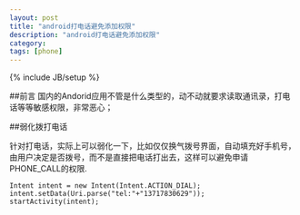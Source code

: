 ```yaml
---
layout: post
title: "android打电话避免添加权限"
description: "android打电话避免添加权限"
category: 
tags: [phone]
---
```

{% include JB/setup %}

##前言
国内的Andorid应用不管是什么类型的，动不动就要求读取通讯录，打电话等等敏感权限，非常恶心；

##弱化拨打电话

针对打电话，实际上可以弱化一下，比如仅仅换气拨号界面，自动填充好手机号，由用户决定是否拨号，而不是直接把电话打出去，这样可以避免申请PHONE_CALL的权限.

```
Intent intent = new Intent(Intent.ACTION_DIAL);
intent.setData(Uri.parse("tel:"+"13717830629"));
startActivity(intent);
```